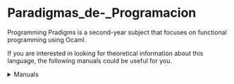 # Paradigmas_de-_Programacion
Programming Pradigms is a second-year subject that focuses on functional programming using Ocaml.

If you are interested in looking for theoretical information about this language, the following manuals could be useful for you.

<details>
<summary>Manuals</summary>
- [Ocaml Manual](https://v2.ocaml.org/manual/objectexamples.html)
- [Data Structures and Functional Programming](https://cs3110.github.io/textbook/cover.html)
- [Objects in Ocaml](https://ocaml.org/docs/objects)
- [More Object info](https://dev.realworldocaml.org/objects.html)
</details>
